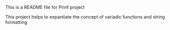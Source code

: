 This is a README file for Prinf project

This project helps to expantiate the concept of variadic functions and string formatting
